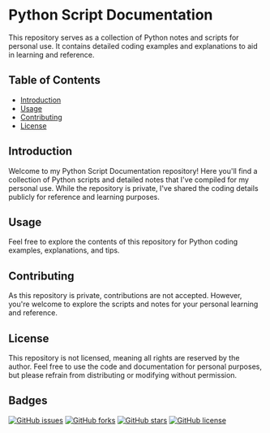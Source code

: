 # Python Script Documentation

This repository serves as a collection of Python notes and scripts for personal use. It contains detailed coding examples and explanations to aid in learning and reference.

## Table of Contents

- [Introduction](#introduction)
- [Usage](#usage)
- [Contributing](#contributing)
- [License](#license)

## Introduction

Welcome to my Python Script Documentation repository! Here you'll find a collection of Python scripts and detailed notes that I've compiled for my personal use. While the repository is private, I've shared the coding details publicly for reference and learning purposes.

## Usage

Feel free to explore the contents of this repository for Python coding examples, explanations, and tips. 

## Contributing

As this repository is private, contributions are not accepted. However, you're welcome to explore the scripts and notes for your personal learning and reference.

## License

This repository is not licensed, meaning all rights are reserved by the author. Feel free to use the code and documentation for personal purposes, but please refrain from distributing or modifying without permission.

## Badges

[![GitHub issues](https://img.shields.io/github/issues/kevinboon3288/python-script-documentation)](https://github.com/kevinboon3288/python-script-documentation/issues)
[![GitHub forks](https://img.shields.io/github/forks/kevinboon3288/python-script-documentation)](https://github.com/kevinboon3288/python-script-documentation/network)
[![GitHub stars](https://img.shields.io/github/stars/kevinboon3288/python-script-documentation)](https://github.com/kevinboon3288/python-script-documentation/stargazers)
[![GitHub license](https://img.shields.io/github/license/kevinboon3288/python-script-documentation)](https://github.com/kevinboon3288/python-script-documentation/blob/main/LICENSE)

